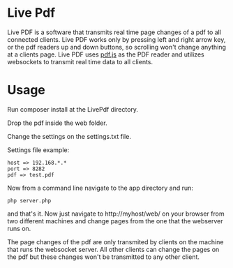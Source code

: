 # Live Pdf

Live PDF is a software that transmits real time page changes of a pdf to all connected clients.
Live PDF works only by pressing left and right arrow key, or the pdf readers up and down buttons, so scrolling won't change anything at a clients page. 
Live PDF uses [pdf.js](https://mozilla.github.io/pdf.js/) as the PDF reader and utilizes websockets
to transmit real time data to all clients.

# Usage

Run composer install at the LivePdf directory.

Drop the pdf inside the web folder.

Change the settings on the settings.txt file.

Settings file example:

```
host => 192.168.*.*
port => 8282
pdf => test.pdf
```

Now from a command line navigate to the app directory and run:

```
php server.php
```

and that's it. Now just navigate to http://myhost/web/ on your browser from two different machines and change pages from the one that the webserver runs on.

The page changes of the pdf are only transmited by clients on the machine that runs the websocket server.
All other clients can change the pages on the pdf but these changes won't be transmitted to any other client.